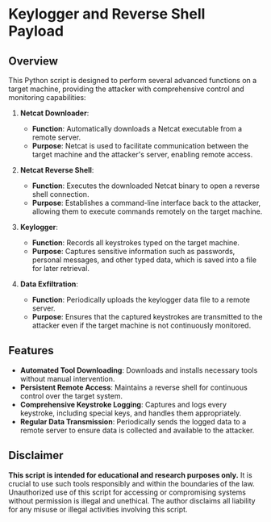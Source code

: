 # Keylogger and Reverse Shell Payload

## Overview

This Python script is designed to perform several advanced functions on a target machine, providing the attacker with comprehensive control and monitoring capabilities:

1. **Netcat Downloader**:
   - **Function**: Automatically downloads a Netcat executable from a remote server.
   - **Purpose**: Netcat is used to facilitate communication between the target machine and the attacker's server, enabling remote access.

2. **Netcat Reverse Shell**:
   - **Function**: Executes the downloaded Netcat binary to open a reverse shell connection.
   - **Purpose**: Establishes a command-line interface back to the attacker, allowing them to execute commands remotely on the target machine.

3. **Keylogger**:
   - **Function**: Records all keystrokes typed on the target machine.
   - **Purpose**: Captures sensitive information such as passwords, personal messages, and other typed data, which is saved into a file for later retrieval.

4. **Data Exfiltration**:
   - **Function**: Periodically uploads the keylogger data file to a remote server.
   - **Purpose**: Ensures that the captured keystrokes are transmitted to the attacker even if the target machine is not continuously monitored.

## Features

- **Automated Tool Downloading**: Downloads and installs necessary tools without manual intervention.
- **Persistent Remote Access**: Maintains a reverse shell for continuous control over the target system.
- **Comprehensive Keystroke Logging**: Captures and logs every keystroke, including special keys, and handles them appropriately.
- **Regular Data Transmission**: Periodically sends the logged data to a remote server to ensure data is collected and available to the attacker.
## Disclaimer

**This script is intended for educational and research purposes only.** It is crucial to use such tools responsibly and within the boundaries of the law. Unauthorized use of this script for accessing or compromising systems without permission is illegal and unethical. The author disclaims all liability for any misuse or illegal activities involving this script.
